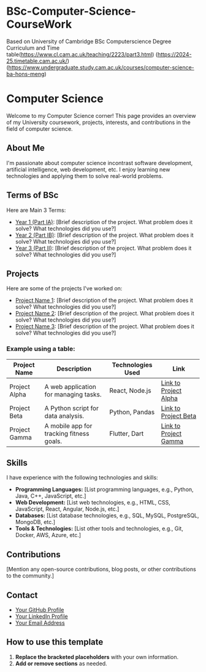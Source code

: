 # BSc-Computer-Science-CourseWork
Based on University of Cambridge BSc Computerscience Degree Curriculum and Time table(https://www.cl.cam.ac.uk/teaching/2223/part3.html)
(https://2024-25.timetable.cam.ac.uk/)
(https://www.undergraduate.study.cam.ac.uk/courses/computer-science-ba-hons-meng)

<!DOCTYPE html>
<html lang="en">
<head>
    <meta charset="UTF-8">
    <meta name="viewport" content="width=device-width, initial-scale=1.0">
    
</head>
<body>

  <h1>Computer Science</h1>

  <p>Welcome to my Computer Science corner! This page provides an overview of my University coursework, projects, interests, and contributions in the field of computer science.</p>

  <h2>About Me</h2>
  <p>I'm passionate about computer science incontrast software development, artificial intelligence, web development, etc. I enjoy learning new technologies and applying them to solve real-world problems.</p>

  <h2>Terms of BSc </h2>

  <p>Here are Main 3 Terms:</p>

  <ul>
      <li><a href="link-to-project-1">Year 1 (Part IA)</a>: [Brief description of the project. What problem does it solve? What technologies did you use?]</li>
      <li><a href="link-to-project-2">Year 2 (Part IB)</a>: [Brief description of the project. What problem does it solve? What technologies did you use?]</li>
      <li><a href="link-to-project-3">Year 3 (Part II)</a>: [Brief description of the project. What problem does it solve? What technologies did you use?]</li>
  </ul>
  
  <h2>Projects</h2>

  <p>Here are some of the projects I've worked on:</p>

  <ul>
      <li><a href="link-to-project-1">Project Name 1</a>: [Brief description of the project. What problem does it solve? What technologies did you use?]</li>
      <li><a href="link-to-project-2">Project Name 2</a>: [Brief description of the project. What problem does it solve? What technologies did you use?]</li>
      <li><a href="link-to-project-3">Project Name 3</a>: [Brief description of the project. What problem does it solve? What technologies did you use?]</li>
  </ul>

  <h3>Example using a table:</h3>

  <table>
      <thead>
          <tr>
              <th>Project Name</th>
              <th>Description</th>
              <th>Technologies Used</th>
              <th>Link</th>
          </tr>
      </thead>
      <tbody>
          <tr>
              <td>Project Alpha</td>
              <td>A web application for managing tasks.</td>
              <td>React, Node.js</td>
              <td><a href="link-alpha">Link to Project Alpha</a></td>
          </tr>
          <tr>
              <td>Project Beta</td>
              <td>A Python script for data analysis.</td>
              <td>Python, Pandas</td>
              <td><a href="link-beta">Link to Project Beta</a></td>
          </tr>
          <tr>
              <td>Project Gamma</td>
              <td>A mobile app for tracking fitness goals.</td>
              <td>Flutter, Dart</td>
              <td><a href="link-gamma">Link to Project Gamma</a></td>
          </tr>
      </tbody>
  </table>

  <h2>Skills</h2>

  <p>I have experience with the following technologies and skills:</p>
  <ul>
      <li><strong>Programming Languages:</strong> [List programming languages, e.g., Python, Java, C++, JavaScript, etc.]</li>
      <li><strong>Web Development:</strong> [List web technologies, e.g., HTML, CSS, JavaScript, React, Angular, Node.js, etc.]</li>
      <li><strong>Databases:</strong> [List database technologies, e.g., SQL, MySQL, PostgreSQL, MongoDB, etc.]</li>
      <li><strong>Tools & Technologies:</strong> [List other tools and technologies, e.g., Git, Docker, AWS, Azure, etc.]</li>
  </ul>

  <h2>Contributions</h2>
  <p>[Mention any open-source contributions, blog posts, or other contributions to the community.]</p>

  <h2>Contact</h2>
  <ul>
      <li><a href="your-github-profile-link">Your GitHub Profile</a></li>
      <li><a href="your-linkedin-profile-link">Your LinkedIn Profile</a></li>
      <li><a href="mailto:your-email-address">Your Email Address</a></li>
  </ul>

  <h2>How to use this template</h2>
  <ol>
      <li><strong>Replace the bracketed placeholders</strong> with your own information.</li>
      <li><strong>Add or remove sections</strong> as needed.</li>
  </ol>

</body>
</html>
